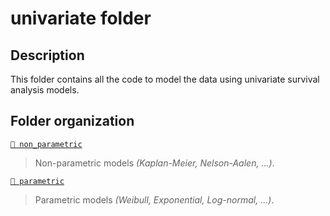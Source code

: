 # univariate folder

## Description
This folder contains all the code to model the data using univariate survival analysis models.

## Folder organization

[`📂 non_parametric`](non_parametric)
> Non-parametric models _(Kaplan-Meier, Nelson-Aalen, ...)_.

[`📂 parametric`](parametric)
> Parametric models _(Weibull, Exponential, Log-normal, ...)_.
